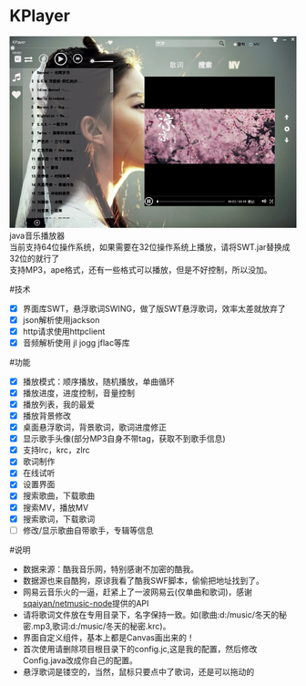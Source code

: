 # KPlayer
![img](./KPlayer/src/images/kp.jpg "预览图")
java音乐播放器<br>
当前支持64位操作系统，如果需要在32位操作系统上播放，请将SWT.jar替换成32位的就行了 <br>
支持MP3，ape格式，还有一些格式可以播放，但是不好控制，所以没加。

#技术
- [x] 界面库SWT，悬浮歌词SWING，做了版SWT悬浮歌词，效率太差就放弃了
- [x] json解析使用jackson
- [x] http请求使用httpclient
- [x] 音频解析使用 jl jogg jflac等库

#功能
- [x] 播放模式：顺序播放，随机播放，单曲循环
- [x] 播放进度，进度控制，音量控制
- [x] 播放列表，我的最爱
- [x] 播放背景修改
- [x] 桌面悬浮歌词，背景歌词，歌词进度修正
- [x] 显示歌手头像(部分MP3自身不带tag，获取不到歌手信息)
- [x] 支持lrc，krc，zlrc
- [x] 歌词制作
- [x] 在线试听
- [x] 设置界面
- [x] 搜索歌曲，下载歌曲
- [x] 搜索MV，播放MV
- [x] 搜索歌词，下载歌词
- [ ] 修改/显示歌曲自带歌手，专辑等信息

#说明
 * 数据来源：酷我音乐网，特别感谢不加密的酷我。
 * 数据源也来自酷狗，原谅我看了酷我SWF脚本，偷偷把地址找到了。
 * 网易云音乐火的一逼，赶紧上了一波网易云(仅单曲和歌词)，感谢[sqaiyan/netmusic-node](https://github.com/sqaiyan/netmusic-node)提供的API
 * 请将歌词文件放在专用目录下，名字保持一致。如(歌曲:d:/music/冬天的秘密.mp3,歌词:d:/music/冬天的秘密.krc)。
 * 界面自定义组件，基本上都是Canvas画出来的！
 * 首次使用请删除项目根目录下的config.jc,这是我的配置，然后修改Config.java改成你自己的配置。
 * 悬浮歌词是镂空的，当然，鼠标只要点中了歌词，还是可以拖动的 
